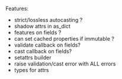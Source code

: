 Features:

- strict/lossless autocasting ?
- shadow attrs in as_dict
- features on fields ?
- can set cached properties if immutable ?
- validate callback on fields?
- cast callback on fields?
- setattrs builder
- raise validation/cast error with ALL errors
- types for attrs
